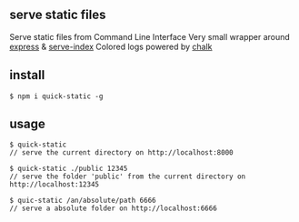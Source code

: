 serve static files
---

Serve static files from Command Line Interface
Very small wrapper around [express](https://github.com/expressjs/express) & [serve-index](https://github.com/expressjs/serve-index)
Colored logs powered by [chalk](https://github.com/chalk/chalk)

install
---
	$ npm i quick-static -g

usage
---
	$ quick-static 
	// serve the current directory on http://localhost:8000
	
	$ quick-static ./public 12345 
	// serve the folder 'public' from the current directory on http://localhost:12345
	
	$ quic-static /an/absolute/path 6666 
	// serve a absolute folder on http://localhost:6666


